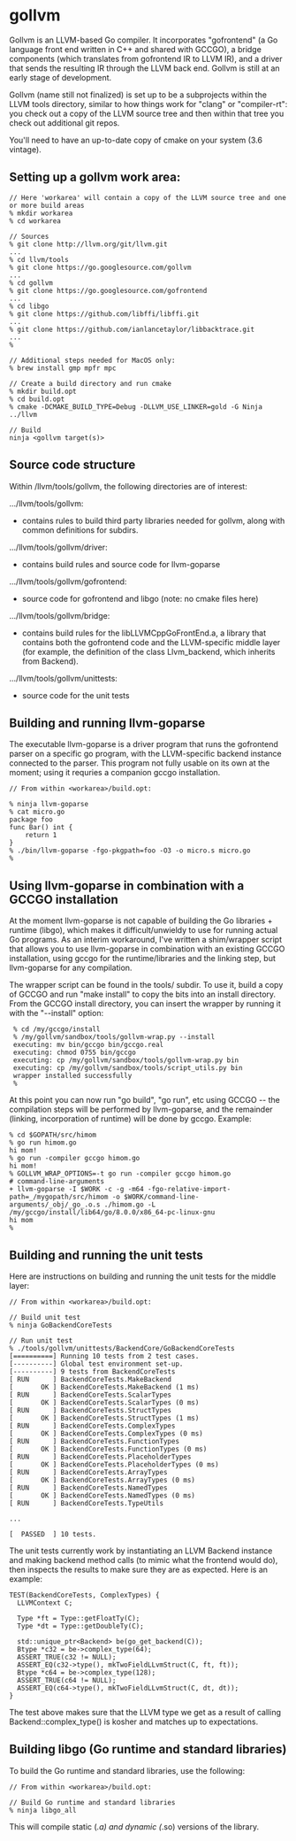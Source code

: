 
# gollvm

Gollvm is an LLVM-based Go compiler. It incorporates "gofrontend" (a Go language front end written in C++ and shared with GCCGO), a bridge components (which translates from gofrontend IR to LLVM IR), and a driver that sends the resulting IR through the LLVM back end. Gollvm is still at an early stage of development.

Gollvm (name still not finalized) is set up to be a subprojects within the LLVM tools directory, similar to how things work for "clang" or "compiler-rt": you check out a copy of the LLVM source tree and then within that tree you check out additional git repos.

You'll need to have an up-to-date copy of cmake on your system (3.6 vintage).

## Setting up a gollvm work area:

```
// Here 'workarea' will contain a copy of the LLVM source tree and one or more build areas
% mkdir workarea
% cd workarea

// Sources
% git clone http://llvm.org/git/llvm.git
...
% cd llvm/tools
% git clone https://go.googlesource.com/gollvm
...
% cd gollvm
% git clone https://go.googlesource.com/gofrontend
...
% cd libgo
% git clone https://github.com/libffi/libffi.git
...
% git clone https://github.com/ianlancetaylor/libbacktrace.git
...
%

// Additional steps needed for MacOS only:
% brew install gmp mpfr mpc

// Create a build directory and run cmake
% mkdir build.opt
% cd build.opt
% cmake -DCMAKE_BUILD_TYPE=Debug -DLLVM_USE_LINKER=gold -G Ninja ../llvm

// Build
ninja <gollvm target(s)>
```

## Source code structure

Within <workarea>/llvm/tools/gollvm, the following directories are of interest:

.../llvm/tools/gollvm:

 * contains rules to build third party libraries needed for gollvm,
   along with common definitions for subdirs.

.../llvm/tools/gollvm/driver:

 * contains build rules and source code for llvm-goparse

.../llvm/tools/gollvm/gofrontend:

 * source code for gofrontend and libgo (note: no cmake files here)

.../llvm/tools/gollvm/bridge:

 * contains build rules for the libLLVMCppGoFrontEnd.a, a library that contains both the gofrontend code and the LLVM-specific middle layer (for example, the definition of the class Llvm_backend, which inherits from Backend).

.../llvm/tools/gollvm/unittests:

 * source code for the unit tests

## Building and running llvm-goparse

The executable llvm-goparse is a driver program that runs the gofrontend parser on a specific go program, with the LLVM-specific backend instance connected to the parser. This program not fully usable on its own at the moment; using it requries a companion gccgo installation.

```
// From within <workarea>/build.opt:

% ninja llvm-goparse
% cat micro.go
package foo
func Bar() int {
	return 1
}
% ./bin/llvm-goparse -fgo-pkgpath=foo -O3 -o micro.s micro.go
%
```

## Using llvm-goparse in combination with a GCCGO installation

At the moment llvm-goparse is not capable of building the Go libraries + runtime (libgo), which makes it difficult/unwieldy to use for running actual Go programs. As an interim workaround, I've written a shim/wrapper script that allows you to use llvm-goparse in combination with an existing GCCGO installation, using gccgo for the runtime/libraries and the linking step, but llvm-goparse for any compilation.

The wrapper script can be found in the tools/ subdir. To use it, build a copy of GCCGO and run "make install" to copy the bits into an install directory. From the GCCGO install directory, you can insert the wrapper by running it with the "--install" option:

```
 % cd /my/gccgo/install
 % /my/gollvm/sandbox/tools/gollvm-wrap.py --install
 executing: mv bin/gccgo bin/gccgo.real
 executing: chmod 0755 bin/gccgo
 executing: cp /my/gollvm/sandbox/tools/gollvm-wrap.py bin
 executing: cp /my/gollvm/sandbox/tools/script_utils.py bin
 wrapper installed successfully
 %

```

At this point you can now run "go build", "go run", etc using GCCGO -- the compilation steps will be performed by llvm-goparse, and the remainder (linking, incorporation of runtime) will be done by gccgo. Example:

```
% cd $GOPATH/src/himom
% go run himom.go
hi mom!
% go run -compiler gccgo himom.go
hi mom!
% GOLLVM_WRAP_OPTIONS=-t go run -compiler gccgo himom.go
# command-line-arguments
+ llvm-goparse -I $WORK -c -g -m64 -fgo-relative-import-path=_/mygopath/src/himom -o $WORK/command-line-arguments/_obj/_go_.o.s ./himom.go -L /my/gccgo/install/lib64/go/8.0.0/x86_64-pc-linux-gnu
hi mom
%
```

## Building and running the unit tests

Here are instructions on building and running the unit tests for the middle layer:

```
// From within <workarea>/build.opt:

// Build unit test
% ninja GoBackendCoreTests

// Run unit test
% ./tools/gollvm/unittests/BackendCore/GoBackendCoreTests
[==========] Running 10 tests from 2 test cases.
[----------] Global test environment set-up.
[----------] 9 tests from BackendCoreTests
[ RUN      ] BackendCoreTests.MakeBackend
[       OK ] BackendCoreTests.MakeBackend (1 ms)
[ RUN      ] BackendCoreTests.ScalarTypes
[       OK ] BackendCoreTests.ScalarTypes (0 ms)
[ RUN      ] BackendCoreTests.StructTypes
[       OK ] BackendCoreTests.StructTypes (1 ms)
[ RUN      ] BackendCoreTests.ComplexTypes
[       OK ] BackendCoreTests.ComplexTypes (0 ms)
[ RUN      ] BackendCoreTests.FunctionTypes
[       OK ] BackendCoreTests.FunctionTypes (0 ms)
[ RUN      ] BackendCoreTests.PlaceholderTypes
[       OK ] BackendCoreTests.PlaceholderTypes (0 ms)
[ RUN      ] BackendCoreTests.ArrayTypes
[       OK ] BackendCoreTests.ArrayTypes (0 ms)
[ RUN      ] BackendCoreTests.NamedTypes
[       OK ] BackendCoreTests.NamedTypes (0 ms)
[ RUN      ] BackendCoreTests.TypeUtils

...

[  PASSED  ] 10 tests.
```

The unit tests currently work by instantiating an LLVM Backend instance and making backend method calls (to mimic what the frontend would do), then inspects the results to make sure they are as expected. Here is an example:

```
TEST(BackendCoreTests, ComplexTypes) {
  LLVMContext C;

  Type *ft = Type::getFloatTy(C);
  Type *dt = Type::getDoubleTy(C);

  std::unique_ptr<Backend> be(go_get_backend(C));
  Btype *c32 = be->complex_type(64);
  ASSERT_TRUE(c32 != NULL);
  ASSERT_EQ(c32->type(), mkTwoFieldLLvmStruct(C, ft, ft));
  Btype *c64 = be->complex_type(128);
  ASSERT_TRUE(c64 != NULL);
  ASSERT_EQ(c64->type(), mkTwoFieldLLvmStruct(C, dt, dt));
}
```

The test above makes sure that the LLVM type we get as a result of calling Backend::complex_type() is kosher and matches up to expectations.

## Building libgo (Go runtime and standard libraries)

To build the Go runtime and standard libraries, use the following:

```
// From within <workarea>/build.opt:

// Build Go runtime and standard libraries
% ninja libgo_all

```

This will compile static (*.a) and dynamic (*.so) versions of the library.
